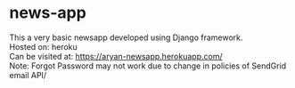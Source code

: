 # news-app
This a very basic newsapp developed using Django framework.<br>
Hosted on: heroku<br>
Can be visited at: https://aryan-newsapp.herokuapp.com/ <br>
Note: Forgot Password may not work due to change in policies of SendGrid email API/
